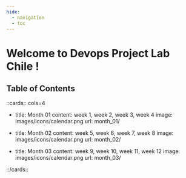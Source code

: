 ```yaml
---
hide:
  - navigation
  - toc
---
```


# Welcome to Devops Project Lab Chile !


## Table of Contents

::cards:: cols=4

- title: Month 01
  content: week 1, week 2, week 3, week 4
  image: images/icons/calendar.png
  url: month_01/

- title: Month 02
  content: week 5, week 6, week 7, week 8
  image: images/icons/calendar.png
  url: month_02/

- title: Month 03
  content: week 9, week 10, week 11, week 12
  image: images/icons/calendar.png
  url: month_03/

::/cards::
